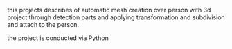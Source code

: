 this projects describes of automatic mesh creation over person with 3d project through detection parts and applying transformation and subdivision and attach to the person.

the project is conducted via Python